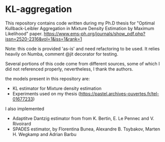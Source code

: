 # KL-aggregation
This repository contains code written during my Ph.D thesis for "Optimal Kullback-Leibler Aggregation in Mixture Density Estimation by Maximum Likelihood" paper.
https://www.ems-ph.org/journals/show_pdf.php?issn=2520-2316&vol=1&iss=1&rank=1

Note: this code is provided 'as-is' and need refactoring to be used. It relies heavily on Numba, comment @jit decorator for testing. 

Several portions of this code come from different sources, some of which I did not referenced properly, nevertheless, I thank the authors.

the models present in this repository are:

- KL estimator for Mixture density estimation
- Experiments used on my thesis (https://pastel.archives-ouvertes.fr/tel-01677233)

I also implemented
- Adaptitve Dantzig estimator from from K. Bertin, E. Le Pennec and V. Rivoirard
- SPADES estimator, by Florentina Bunea, Alexandre B. Tsybakov, Marten H. Wegkamp and Adrian Barbu
